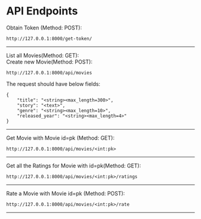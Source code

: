 # API Endpoints


Obtain Token (Method: POST):
```
http://127.0.0.1:8000/get-token/
```
---
List all Movies(Method: GET):  
Create new Movie(Method: POST):
```
http://127.0.0.1:8000/api/movies
```
The request should have below fields:
```
{
    "title": "<string><max_length=300>",
    "story": "<text>",
    "genre": "<string><max_length=10>",
    "released_year": "<string><max_length=4>"
}
```
---
Get Movie with Movie id=pk (Method: GET):
```
http://127.0.0.1:8000/api/movies/<int:pk>
```
---
Get all the Ratings for Movie with id=pk(Method: GET):
```
http://127.0.0.1:8000/api/movies/<int:pk>/ratings
```
---
Rate a Movie with Movie id=pk (Method: POST):
```
http://127.0.0.1:8000/api/movies/<int:pk>/rate
```
---